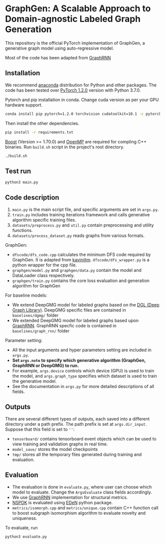 # GraphGen: A Scalable Approach to Domain-agnostic Labeled Graph Generation

This repository is the official PyTorch implementation of GraphGen, a generative graph model using auto-regressive model.

Most of the code has been adapted from [GraphRNN](https://github.com/snap-stanford/GraphRNN)

## Installation

We recommend [anaconda](https://www.anaconda.com/distribution/) distribution for Python and other packages. The code has been tested over [PyTorch 1.2.0](https://pytorch.org/) version with Python 3.7.0.

Pytorch and pip installation in conda. Change cuda version as per your GPU hardware support.

```bash
conda install pip pytorch=1.2.0 torchvision cudatoolkit=10.1 -c pytorch
```

Then install the other dependencies.

```bash
pip install -r requirements.txt
```

[Boost](https://www.boost.org/) (Version >= 1.70.0) and [OpenMP](https://www.openmp.org/) are required for compling C++ binaries. Run `build.sh` script in the project's root directory.

```bash
./build.sh
```

## Test run

```bash
python3 main.py
```

## Code description

1. `main.py` is the main script file, and specific arguments are set in `args.py`.
2. `train.py` includes training iterations framework and calls generative algorithm specific training files.
3. `datasets/preprocess.py` and `util.py` contain preprocessing and utility functions.
4. `datasets/process_dataset.py` reads graphs from various formats.

GraphGen:

- `dfscode/dfs_code.cpp` calculates the minimum DFS code required by GraphGen. It is adapted from [kaviniitm](https://github.com/kaviniitm/DFSCode). `dfscode/dfs_wrapper.py` is a python wrapper for the cpp file.
- `graphgen/model.py` and `graphgen/data.py` contain the model and DataLoader class respectively.
- `graphgen/train.py` contains the core loss evaluation and generation algorithm for GraphGen

For baseline models:

- We extend DeepGMG model for labeled graphs based on the [DGL (Deep Graph Library)](https://github.com/dmlc/dgl/tree/master/examples/pytorch/dgmg). DeepGMG specific files are contained in `baselines/dgmg/` folder
- We extended DeepGMG model for labeled graphs based upon [GraphRNN](https://github.com/snap-stanford/GraphRNN). GraphRNN specfic code is contained in `baselines/graph_rnn/` folder

Parameter setting:

- All the input arguments and hyper parameters setting are included in `args.py`.
- **Set `args.note` to specify which generative algorithm (GraphGen, GraphRNN or DeepGMG) to run.**
- For example, `args.device` controls which device (GPU) is used to train the model, and `args.graph_type` specifies which dataset is used to train the generative model.
- See the documentation in `args.py` for more detailed descriptions of all fields.

## Outputs

There are several different types of outputs, each saved into a different directory under a path prefix. The path prefix is set at `args.dir_input`. Suppose that this field is set to `''`:

- `tensorboard/` contains tensorboard event objects which can be used to view training and validation graphs in real time.
- `model_save/` stores the model checkpoints
- `tmp/` stores all the temporary files generated during training and evaluation.

## Evaluation

- The evaluation is done in `evaluate.py`, where user can choose which model to evaluate. Change the `ArgsEvaluate` class fields accordingly.
- We use [GraphRNN](https://github.com/snap-stanford/GraphRNN) implementation for structural metrics.
- [NSPDK](https://dtai.cs.kuleuven.be/software/nspdk) is evaluated using [EDeN](https://github.com/fabriziocosta/EDeN) python package.
- `metrics/isomorph.cpp` and `metrics/unique.cpp` contain C++ function call to boost subgraph isomorphism algorithm to evaluate novelty and uniqueness.

To evaluate, run

```bash
python3 evaluate.py
```
